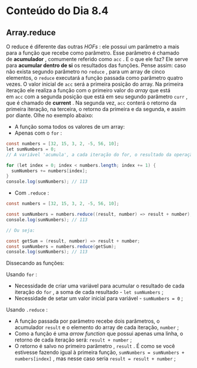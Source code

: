 # Conteúdo do Dia 8.4

## Array.reduce

O reduce é diferente das outras *HOFs* : ele possui um parâmetro a mais para a função que recebe como parâmetro. Esse parâmetro é chamado de **acumulador** , comumente referido como `acc` . E o que ele faz? Ele serve para **acumular dentro de si** os resultados das funções. Pense assim: caso não exista segundo parâmetro no `reduce` , para um array de cinco elementos, o `reduce` executará a função passada como parâmetro quatro vezes. O valor inicial de `acc` será a primeira posição do array. Na primeira iteração ele realiza a função com o primeiro valor do *array* que está em `acc` com a segunda posição que está em seu segundo parâmetro `curr` , que é chamado de **current** . Na segunda vez, `acc` conterá o retorno da primeira iteração, na terceira, o retorno da primeira e da segunda, e assim por diante. Olhe no exemplo abaixo:

- A função soma todos os valores de um array:
- Apenas com o `for` :

```Java Script
const numbers = [32, 15, 3, 2, -5, 56, 10];
let sumNumbers = 0;
// A variável 'acumula', a cada iteração do for, o resultado da operação feita lá!

for (let index = 0; index < numbers.length; index += 1) {
  sumNumbers += numbers[index];
}
console.log(sumNumbers); // 113

```

- Com `.reduce` :

```Java Script
const numbers = [32, 15, 3, 2, -5, 56, 10];

const sumNumbers = numbers.reduce((result, number) => result + number); // O parâmetro `result` é o acumulador. Ele recebe, do `reduce`, o retorno da função a cada iteração.
console.log(sumNumbers); // 113

// Ou seja:

const getSum = (result, number) => result + number;
const sumNumbers = numbers.reduce(getSum);
console.log(sumNumbers); // 113

```

Dissecando as funções:

Usando `for` :

- Necessidade de criar uma variável para acumular o resultado de cada iteração do `for` , a soma de cada resultado - `let sumNumbers` ;
- Necessidade de setar um valor inicial para variável - `sumNumbers = 0` ;

Usando `.reduce` :

- A função passada por parâmetro recebe dois parâmetros, o acumulador `result` e o elemento do array de cada iteração, `number` ;
- Como a função é uma *arrow function* que possui apenas uma linha, o retorno de cada iteração será: `result + number` ;
- O retorno é salvo no primeiro parâmetro , `result` . É como se você estivesse fazendo igual à primeira função, `sumNumbers = sumNumbers + numbers[index]` , mas nesse caso seria `result = result + number` ;


